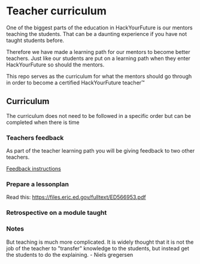 # Teacher curriculum

One of the biggest parts of the education in HackYourFuture is our mentors teaching the students. That can be a daunting experience if you have not taught students before.

Therefore we have made a learning path for our mentors to become better teachers. Just like our students are put on a learning path when they enter HackYourFuture so should the mentors.

This repo serves as the curriculum for what the mentors should go through in order to become a certified HackYourFuture teacher™

## Curriculum

The curriculum does not need to be followed in a specific order but can be completed when there is time

### Teachers feedback
As part of the teacher learning path you will be giving feedback to two other teachers.

[Feedback instructions](feedback.md)

### Prepare a lessonplan
Read this: https://files.eric.ed.gov/fulltext/ED566953.pdf

### Retrospective on a module taught

### Notes
But teaching is much more complicated. It is widely thought that it is not the job of the teacher to "transfer" knowledge to the students, but instead get the students to do the explaining. - Niels gregersen
